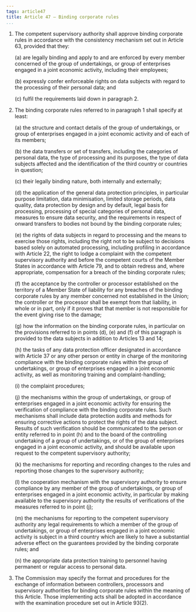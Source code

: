 ```yaml
---
tags: article47
title: Article 47 – Binding corporate rules
...
```


1.  The competent supervisory authority shall approve binding corporate rules in accordance with the consistency mechanism set out in Article 63, provided that they:

    (a) are legally binding and apply to and are enforced by every member concerned of the group of undertakings, or group of enterprises engaged in a joint economic activity, including their employees;

    (b) expressly confer enforceable rights on data subjects with regard to the processing of their personal data; and

    (c) fulfil the requirements laid down in paragraph 2.

2.  The binding corporate rules referred to in paragraph 1 shall specify at least:

    (a) the structure and contact details of the group of undertakings, or group of enterprises engaged in a joint economic activity and of each of its members;

    (b) the data transfers or set of transfers, including the categories of personal data, the type of processing and its purposes, the type of data subjects affected and the identification of the third country or countries in question;

    (c) their legally binding nature, both internally and externally;

    (d) the application of the general data protection principles, in particular purpose limitation, data minimisation, limited storage periods, data quality, data protection by design and by default, legal basis for processing, processing of special categories of personal data, measures to ensure data security, and the requirements in respect of onward transfers to bodies not bound by the binding corporate rules;

    (e) the rights of data subjects in regard to processing and the means to exercise those rights, including the right not to be subject to decisions based solely on automated processing, including profiling in accordance with Article 22, the right to lodge a complaint with the competent supervisory authority and before the competent courts of the Member States in accordance with Article 79, and to obtain redress and, where appropriate, compensation for a breach of the binding corporate rules;

    (f) the acceptance by the controller or processor established on the territory of a Member State of liability for any breaches of the binding corporate rules by any member concerned not established in the Union; the controller or the processor shall be exempt from that liability, in whole or in part, only if it proves that that member is not responsible for the event giving rise to the damage;

    (g) how the information on the binding corporate rules, in particular on the provisions referred to in points (d), (e) and (f) of this paragraph is provided to the data subjects in addition to Articles 13 and 14;

    (h) the tasks of any data protection officer designated in accordance with Article 37 or any other person or entity in charge of the monitoring compliance with the binding corporate rules within the group of undertakings, or group of enterprises engaged in a joint economic activity, as well as monitoring training and complaint-handling;

    (i) the complaint procedures;

    (j) the mechanisms within the group of undertakings, or group of enterprises engaged in a joint economic activity for ensuring the verification of compliance with the binding corporate rules. Such mechanisms shall include data protection audits and methods for ensuring corrective actions to protect the rights of the data subject. Results of such verification should be communicated to the person or entity referred to in point (h) and to the board of the controlling undertaking of a group of undertakings, or of the group of enterprises engaged in a joint economic activity, and should be available upon request to the competent supervisory authority;

    (k) the mechanisms for reporting and recording changes to the rules and reporting those changes to the supervisory authority;

    (l) the cooperation mechanism with the supervisory authority to ensure compliance by any member of the group of undertakings, or group of enterprises engaged in a joint economic activity, in particular by making available to the supervisory authority the results of verifications of the measures referred to in point (j);

    (m) the mechanisms for reporting to the competent supervisory authority any legal requirements to which a member of the group of undertakings, or group of enterprises engaged in a joint economic activity is subject in a third country which are likely to have a substantial adverse effect on the guarantees provided by the binding corporate rules; and

    (n) the appropriate data protection training to personnel having permanent or regular access to personal data.

3.  The Commission may specify the format and procedures for the exchange of information between controllers, processors and supervisory authorities for binding corporate rules within the meaning of this Article. Those implementing acts shall be adopted in accordance with the examination procedure set out in Article 93(2).
